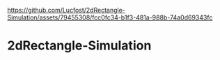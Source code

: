 


https://github.com/Lucfost/2dRectangle-Simulation/assets/79455308/fcc0fc34-b1f3-481a-988b-74a0d69343fc




# 2dRectangle-Simulation

